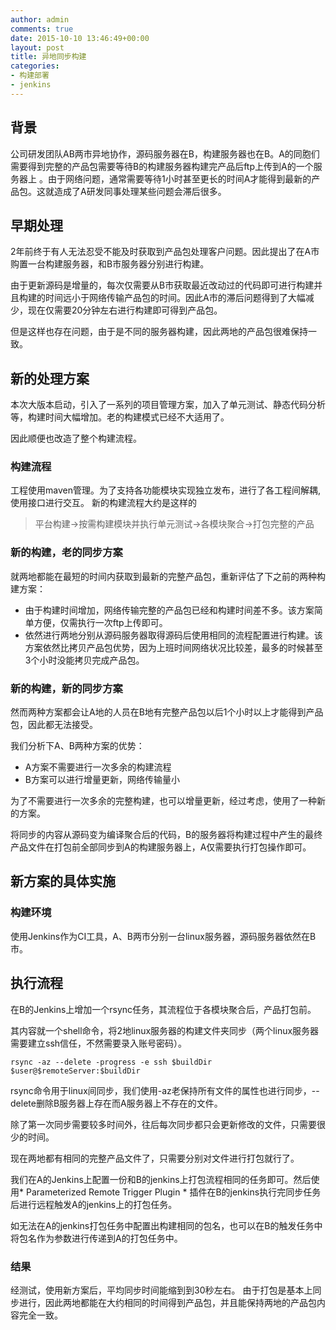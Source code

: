 ```yaml
---
author: admin
comments: true
date: 2015-10-10 13:46:49+00:00
layout: post
title: 异地同步构建
categories:
- 构建部署
- jenkins
---
```


## 背景
公司研发团队AB两市异地协作，源码服务器在B，构建服务器也在B。A的同胞们需要得到完整的产品包需要等待B的构建服务器构建完产品后ftp上传到A的一个服务器上
。由于网络问题，通常需要等待1小时甚至更长的时间A才能得到最新的产品包。这就造成了A研发同事处理某些问题会滞后很多。


## 早期处理
2年前终于有人无法忍受不能及时获取到产品包处理客户问题。因此提出了在A市购置一台构建服务器，和B市服务器分别进行构建。

由于更新源码是增量的，每次仅需要从B市获取最近改动过的代码即可进行构建并且构建的时间远小于网络传输产品包的时间。因此A市的滞后问题得到了大幅减少，现在仅需要20分钟左右进行构建即可得到产品包。

但是这样也存在问题，由于是不同的服务器构建，因此两地的产品包很难保持一致。

## 新的处理方案
本次大版本启动，引入了一系列的项目管理方案，加入了单元测试、静态代码分析等，构建时间大幅增加。老的构建模式已经不大适用了。

因此顺便也改造了整个构建流程。

### 构建流程
工程使用maven管理。为了支持各功能模块实现独立发布，进行了各工程间解耦,使用接口进行交互。
新的构建流程大约是这样的
> 平台构建->按需构建模块并执行单元测试->各模块聚合->打包完整的产品

### 新的构建，老的同步方案
就两地都能在最短的时间内获取到最新的完整产品包，重新评估了下之前的两种构建方案：

* 由于构建时间增加，网络传输完整的产品包已经和构建时间差不多。该方案简单方便，仅需执行一次ftp上传即可。
* 依然进行两地分别从源码服务器取得源码后使用相同的流程配置进行构建。该方案依然比拷贝产品包优势，因为上班时间网络状况比较差，最多的时候甚至3个小时没能拷贝完成产品包。

### 新的构建，新的同步方案
然而两种方案都会让A地的人员在B地有完整产品包以后1个小时以上才能得到产品包，因此都无法接受。

我们分析下A、B两种方案的优势：
* A方案不需要进行一次多余的构建流程
* B方案可以进行增量更新，网络传输量小

为了不需要进行一次多余的完整构建，也可以增量更新，经过考虑，使用了一种新的方案。

将同步的内容从源码变为编译聚合后的代码，B的服务器将构建过程中产生的最终产品文件在打包前全部同步到A的构建服务器上，A仅需要执行打包操作即可。

## 新方案的具体实施

### 构建环境
使用Jenkins作为CI工具，A、B两市分别一台linux服务器，源码服务器依然在B市。


## 执行流程
在B的Jenkins上增加一个rsync任务，其流程位于各模块聚合后，产品打包前。

其内容就一个shell命令，将2地linux服务器的构建文件夹同步（两个linux服务器需要建立ssh信任，不然需要录入账号密码）。

```shell
rsync -az --delete -progress -e ssh $buildDir $user@$remoteServer:$buildDir
```

rsync命令用于linux间同步，我们使用-az老保持所有文件的属性也进行同步，--delete删除B服务器上存在而A服务器上不存在的文件。

除了第一次同步需要较多时间外，往后每次同步都只会更新修改的文件，只需要很少的时间。

现在两地都有相同的完整产品文件了，只需要分别对文件进行打包就行了。

我们在A的Jenkins上配置一份和B的jenkins上打包流程相同的任务即可。然后使用* Parameterized Remote Trigger Plugin * 插件在B的jenkins执行完同步任务后进行远程触发A的jenkins上的打包任务。

如无法在A的jenkins打包任务中配置出构建相同的包名，也可以在B的触发任务中将包名作为参数进行传递到A的打包任务中。

### 结果
经测试，使用新方案后，平均同步时间能缩到到30秒左右。
由于打包是基本上同步进行，因此两地都能在大约相同的时间得到产品包，并且能保持两地的产品包内容完全一致。
